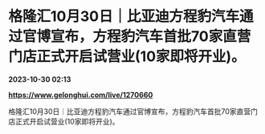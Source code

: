# 格隆汇10月30日｜比亚迪方程豹汽车通过官博宣布，方程豹汽车首批70家直营门店正式开启试营业(10家即将开业)。

**2023-10-30 02:13**

**https://www.gelonghui.com/live/1270660**

格隆汇10月30日｜比亚迪方程豹汽车通过官博宣布，方程豹汽车首批70家直营门店正式开启试营业(10家即将开业)。